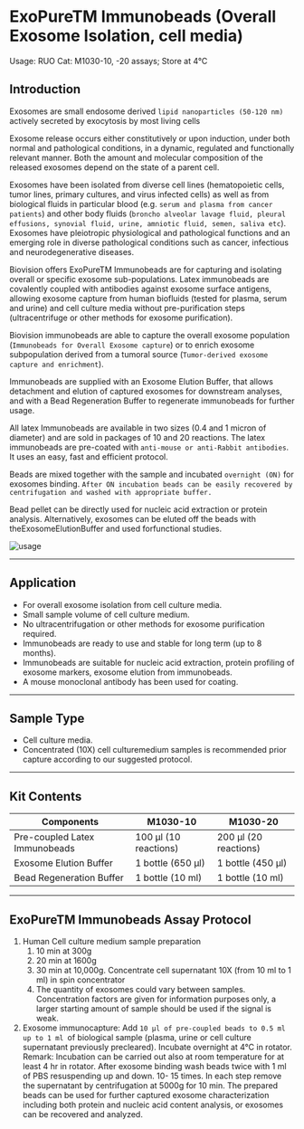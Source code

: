 # ExoPureTM Immunobeads (Overall Exosome Isolation, cell media)

Usage: RUO
Cat: M1030-10, -20 assays; Store at 4°C

## Introduction

Exosomes are small endosome derived `lipid nanoparticles (50-120 nm)` actively secreted by exocytosis by most living cells

Exosome release occurs either constitutively or upon induction, under both normal and pathological conditions, in a dynamic, regulated and functionally relevant manner. Both the amount and molecular composition of the released exosomes depend on the state of a parent cell.

Exosomes have been isolated from diverse cell lines (hematopoietic cells, tumor lines, primary cultures, and virus infected cells) as well as from biological fluids in particular blood (e.g. `serum and plasma from cancer patients`) and other body fluids (`broncho alveolar lavage fluid, pleural effusions, synovial fluid, urine, amniotic fluid, semen, saliva etc`). Exosomes have pleiotropic physiological and pathological functions and an emerging role in diverse pathological conditions such as cancer, infectious and neurodegenerative diseases.

Biovision offers ExoPureTM Immunobeads are for capturing and isolating overall or specific exosome sub-populations. Latex immunobeads are covalently coupled with antibodies against exosome surface antigens, allowing exosome capture from human biofluids (tested for plasma, serum and urine) and cell culture media without pre-purification steps (ultracentrifuge or other methods for exosome purification). 

Biovision immunobeads are able to capture the overall exosome population (`Immunobeads for Overall Exosome capture`) or to enrich exosome subpopulation derived from a tumoral source (`Tumor-derived exosome capture and enrichment`).

Immunobeads are supplied with an Exosome Elution Buffer, that allows detachment and elution of captured exosomes for downstream analyses, and with a Bead Regeneration Buffer to regenerate immunobeads for further usage.

All latex Immunobeads are available in two sizes (0.4 and 1 micron of diameter) and are sold in packages of 10 and 20 reactions. The latex immunobeads are pre-coated with `anti-mouse or anti-Rabbit antibodies`. It uses an easy, fast and efficient protocol.

Beads are mixed together with the sample and incubated `overnight (ON)` for exosomes binding. `After ON incubation beads can be easily recovered by centrifugation and washed with appropriate buffer.`

Bead pellet can be directly used for nucleic acid extraction or protein analysis. Alternatively, exosomes can be eluted off the beads with theExosomeElutionBuffer and used forfunctional studies.

![usage](https://i.imgur.com/OJEiENi.png)

---

## Application

- For overall exosome isolation from cell culture media.
- Small sample volume of cell culture medium.
- No ultracentrifugation or other methods for exosome purification required.
- Immunobeads are ready to use and stable for long term (up to 8 months).
- Immunobeads are suitable for nucleic acid extraction, protein profiling of exosome markers, exosome elution from immunobeads.
- A mouse monoclonal antibody has been used for coating.

---

## Sample Type

-  Cell culture media.
-  Concentrated (10X) cell culturemedium samples is recommended prior capture according to our suggested protocol.

---

## Kit Contents

|Components|M1030-10|M1030-20|
|-|-|-|
|Pre-coupled Latex Immunobeads|100 µl (10 reactions)|200 µl (20 reactions)|
|Exosome Elution Buffer|1 bottle (650 µl)|1 bottle (450 µl)|
|Bead Regeneration Buffer|1 bottle (10 ml)|1 bottle (10 ml)|

---

## ExoPureTM Immunobeads Assay Protocol

1. Human Cell culture medium sample preparation
	1. 10 min at 300g
	2. 20 min at 1600g
	3. 30 min at 10,000g. Concentrate cell supernatant 10X (from 10 ml to 1 ml) in spin concentrator
	4. The quantity of exosomes could vary between samples. Concentration factors are given for information purposes only, a larger starting amount of sample should be used if the signal is weak.
2. Exosome immunocapture: Add `10 µl of pre-coupled beads to 0.5 ml up to 1 ml `of biological sample (plasma, urine or cell culture supernatant previously precleared). Incubate overnight at 4°C in rotator. Remark: Incubation can be carried out also at room temperature for at least 4 hr in rotator. After exosome binding wash beads twice with 1 ml of PBS resuspending up and down. 10- 15 times. In each step remove the supernatant by centrifugation at 5000g for 10 min. The prepared beads can be used for further captured exosome characterization including both protein and nucleic acid content analysis, or exosomes can be recovered and analyzed. 
